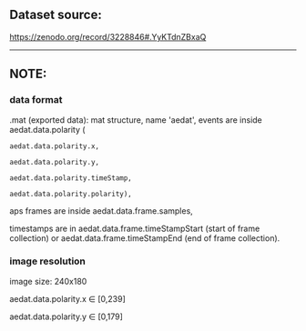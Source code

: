 ## Dataset source:
https://zenodo.org/record/3228846#.YyKTdnZBxaQ

---

## NOTE: 

### data format

.mat (exported data): mat structure, name 'aedat', events are inside aedat.data.polarity (

	aedat.data.polarity.x,
	
	aedat.data.polarity.y,
	
	aedat.data.polarity.timeStamp,
	
	aedat.data.polarity.polarity), 
	
aps frames are inside aedat.data.frame.samples, 

timestamps are in aedat.data.frame.timeStampStart (start of frame collection) or aedat.data.frame.timeStampEnd (end of frame collection).


### image resolution

image size: 240x180

aedat.data.polarity.x $\in$ [0,239]

aedat.data.polarity.y $\in$ [0,179]

